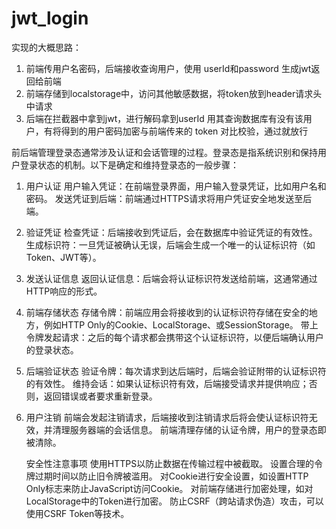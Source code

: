 # jwt_login

实现的大概思路：
1.  前端传用户名密码，后端接收查询用户，使用 userId和password 生成jwt返回给前端
2.  前端存储到localstorage中，访问其他敏感数据，将token放到header请求头中请求
3.  后端在拦截器中拿到jwt，进行解码拿到userId 用其查询数据库有没有该用户，有将得到的用户密码加密与前端传来的 token 对比校验，通过就放行


前后端管理登录态通常涉及认证和会话管理的过程。登录态是指系统识别和保持用户登录状态的机制。以下是确定和维持登录态的一般步骤：
1. 用户认证
   用户输入凭证：在前端登录界面，用户输入登录凭证，比如用户名和密码。
   发送凭证到后端：前端通过HTTPS请求将用户凭证安全地发送至后端。
2. 验证凭证
   检查凭证：后端接收到凭证后，会在数据库中验证凭证的有效性。
   生成标识符：一旦凭证被确认无误，后端会生成一个唯一的认证标识符（如Token、JWT等）。
3. 发送认证信息
   返回认证信息：后端会将认证标识符发送给前端，这通常通过HTTP响应的形式。
4. 前端存储状态
   存储令牌：前端应用会将接收到的认证标识符存储在安全的地方，例如HTTP Only的Cookie、LocalStorage、或SessionStorage。
   带上令牌发起请求：之后的每个请求都会携带这个认证标识符，以便后端确认用户的登录状态。
5. 后端验证状态
   验证令牌：每次请求到达后端时，后端会验证附带的认证标识符的有效性。
   维持会话：如果认证标识符有效，后端接受请求并提供响应；否则，返回错误或者要求重新登录。
6. 用户注销
   前端会发起注销请求，后端接收到注销请求后将会使认证标识符无效，并清理服务器端的会话信息。
   前端清理存储的认证令牌，用户的登录态即被清除。


   安全性注意事项
   使用HTTPS以防止数据在传输过程中被截取。
   设置合理的令牌过期时间以防止旧令牌被滥用。
   对Cookie进行安全设置，如设置HTTP Only标志来防止JavaScript访问Cookie。
   对前端存储进行加密处理，如对LocalStorage中的Token进行加密。
   防止CSRF（跨站请求伪造）攻击，可以使用CSRF Token等技术。